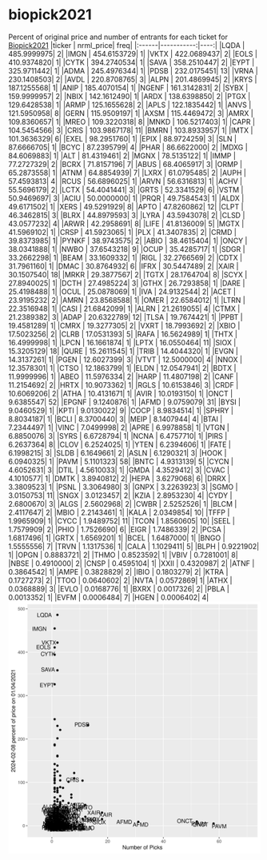 # biopick2021
Percent of original price and number of entrants for each ticket for [Biopick2021](https://twitter.com/hashtag/Biopick2021)
|ticker |  nrml_price| freq|
|:------|-----------:|----:|
|LQDA   | 485.9999975|    2|
|IMGN   | 454.6153729|    1|
|VKTX   | 422.0689437|    2|
|EOLS   | 410.9374820|    1|
|CYTK   | 394.2740534|    1|
|SAVA   | 358.2510447|    2|
|EYPT   | 325.9711442|    1|
|ADMA   | 245.4976344|    1|
|PDSB   | 232.0175451|   13|
|VRNA   | 230.1408503|    2|
|AVDL   | 220.8708765|    3|
|ALPN   | 201.4869945|    2|
|KRYS   | 187.1255568|    1|
|ANIP   | 185.4070154|    1|
|NGENF  | 161.3142831|    2|
|SYBX   | 159.9999957|    2|
|NBIX   | 142.1612490|    1|
|ARDX   | 138.6398850|    2|
|PTGX   | 129.6428538|    1|
|ARMP   | 125.1655628|    2|
|APLS   | 122.1835442|    1|
|ANVS   | 121.5950958|    8|
|GERN   | 115.9509197|    1|
|AXSM   | 115.4469472|    3|
|AMRX   | 109.8360657|    1|
|MREO   | 109.3220318|    8|
|MNKD   | 106.5217403|    1|
|CAPR   | 104.5454566|    3|
|CRIS   | 103.9867178|   11|
|BMRN   | 103.8933957|    1|
|IMTX   | 101.3636329|    6|
|EXEL   |  98.2951760|    1|
|EPIX   |  88.9724259|    3|
|SLN    |  87.6666705|    1|
|BCYC   |  87.2395799|    4|
|PHAR   |  86.6622000|    2|
|MDXG   |  84.6069883|    1|
|ALT    |  81.4319461|    2|
|MGNX   |  78.5135122|    1|
|IMMP   |  77.2727329|    2|
|BCRX   |  71.8157196|    7|
|ABUS   |  68.4065917|    3|
|ORMP   |  65.2873558|    1|
|ATNM   |  64.8854939|    7|
|LXRX   |  61.0795485|    2|
|AUPH   |  57.4593813|    4|
|RCUS   |  56.6896025|    1|
|ARVN   |  56.6316813|    1|
|ACHV   |  55.5696179|    2|
|LCTX   |  54.4041441|    3|
|GRTS   |  52.3341529|    6|
|VSTM   |  50.9469697|    3|
|ACIU   |  50.0000000|    1|
|PRQR   |  49.7584543|    1|
|ALDX   |  49.6171502|    1|
|XERS   |  49.5291929|    8|
|APTO   |  47.8260862|   12|
|CLPT   |  46.3462815|    3|
|BLRX   |  44.8979593|    3|
|LYRA   |  43.5943078|    2|
|CLSD   |  43.0577232|    4|
|ARWR   |  42.2958691|    8|
|LIFE   |  41.8136009|    5|
|MGTX   |  41.5969102|    1|
|CRSP   |  41.5923065|    1|
|PLX    |  41.3407835|    2|
|CRMD   |  39.8373985|    1|
|PYNKF  |  38.9743575|    2|
|ABIO   |  38.4615404|    1|
|ONCY   |  38.0341888|    1|
|NWBO   |  37.6543218|    9|
|OCUP   |  35.4285717|    1|
|SDGR   |  33.2662298|    1|
|BEAM   |  33.1609332|    1|
|RIGL   |  32.2766569|    2|
|CDTX   |  31.7961160|    1|
|DMAC   |  30.8764932|    6|
|IFRX   |  30.5447489|    2|
|XAIR   |  30.1507540|   18|
|MRKR   |  29.3877567|    2|
|TGTX   |  28.1764704|    8|
|SCYX   |  27.8940025|    1|
|DCTH   |  27.4985224|    3|
|GTHX   |  26.7293858|    1|
|DARE   |  25.4198488|    1|
|OCUL   |  25.0878069|    1|
|IVA    |  24.9132544|    2|
|ACET   |  23.9195232|    2|
|AMRN   |  23.8568588|    1|
|OMER   |  22.6584012|    1|
|LTRN   |  22.3516948|    1|
|CASI   |  21.6842099|    1|
|ALRN   |  21.2619055|    4|
|CTMX   |  21.2389382|    3|
|ADAP   |  20.6322789|   12|
|TLSA   |  19.7674421|    1|
|PPBT   |  19.4581289|    1|
|CMRX   |  19.3277305|    2|
|VXRT   |  18.7993692|    2|
|XBIO   |  17.5023256|    2|
|CLRB   |  17.0531393|    5|
|RAFA   |  16.5624989|    1|
|THTX   |  16.4999998|    1|
|LPCN   |  16.1661874|    1|
|LPTX   |  16.0550464|   11|
|SIOX   |  15.3205129|   18|
|QURE   |  15.2611545|    1|
|TRIB   |  14.4044320|    1|
|EVGN   |  14.3137261|    1|
|PGEN   |  12.6027399|    3|
|VTVT   |  12.5000000|    4|
|NNOX   |  12.3578301|    1|
|CTSO   |  12.1863799|    1|
|ELDN   |  12.0547941|    2|
|BDTX   |  11.9999996|    1|
|ABEO   |  11.5976334|    2|
|HARP   |  11.4807198|    2|
|CANF   |  11.2154692|    2|
|HRTX   |  10.9073362|    1|
|RGLS   |  10.6153846|    3|
|CRDF   |  10.6069206|    2|
|ATHA   |  10.4131671|    1|
|AVIR   |  10.0193150|    1|
|ONCT   |   9.6385547|   52|
|EPGNF  |   9.1240876|    1|
|AFMD   |   9.0759079|   31|
|BYSI   |   9.0460529|    1|
|KPTI   |   9.0130022|    9|
|COCP   |   8.9834514|    1|
|SPHRY  |   8.8034187|    1|
|BCLI   |   8.3700440|    3|
|MEIP   |   8.1407944|    4|
|BTAI   |   7.2344497|    1|
|VINC   |   7.0499998|    2|
|APRE   |   6.9978858|    1|
|VTGN   |   6.8850076|    3|
|SYRS   |   6.6728794|    1|
|NCNA   |   6.4757710|    1|
|PIRS   |   6.2637364|    8|
|CLOV   |   6.2524025|    1|
|YTEN   |   6.2394606|    1|
|FATE   |   6.1998215|    3|
|SLDB   |   6.1649661|    2|
|ASLN   |   6.1290321|    3|
|HOOK   |   6.0940325|    1|
|PAVM   |   5.1101323|   58|
|BNTC   |   4.9313139|    5|
|CYCN   |   4.6052631|    3|
|DTIL   |   4.5610033|    1|
|GMDA   |   4.3529412|    3|
|CVAC   |   4.1010577|    1|
|DMTK   |   3.8940812|    2|
|HEPA   |   3.6279068|    6|
|DRRX   |   3.3809523|    1|
|PSNL   |   3.3064980|    3|
|GNPX   |   3.2263923|    3|
|SGMO   |   3.0150753|   11|
|SNGX   |   3.0123457|    2|
|KZIA   |   2.8953230|    4|
|CYDY   |   2.6800670|    3|
|ALGS   |   2.5602968|    2|
|CWBR   |   2.5252526|    1|
|BLCM   |   2.4117647|    2|
|MBIO   |   2.2143461|    1|
|KALA   |   2.0349854|   10|
|TFFP   |   1.9965909|    1|
|CYCC   |   1.9489752|   11|
|TCON   |   1.8560605|   10|
|SEEL   |   1.7579909|    2|
|PHIO   |   1.7526690|    6|
|EIGR   |   1.7486339|    2|
|PCSA   |   1.6817496|    1|
|GRTX   |   1.6569201|    1|
|BCEL   |   1.6487000|    1|
|BNGO   |   1.5555556|    7|
|TRVN   |   1.1317536|    1|
|CALA   |   1.1029411|    5|
|BLPH   |   0.9221902|    1|
|OPGN   |   0.8883721|    2|
|THMO   |   0.8523592|    1|
|VBIV   |   0.7281001|    8|
|NBSE   |   0.4910000|    2|
|CNSP   |   0.4595104|    1|
|XXII   |   0.4320987|    2|
|ATNF   |   0.3864542|    1|
|AMPE   |   0.3828829|    2|
|IBIO   |   0.1803279|    2|
|KTRA   |   0.1727273|    2|
|TTOO   |   0.0640602|    2|
|NVTA   |   0.0572869|    1|
|ATHX   |   0.0368889|    3|
|EVLO   |   0.0168776|    1|
|BXRX   |   0.0017326|    2|
|PBLA   |   0.0013352|    1|
|EVFM   |   0.0006484|    7|
|HGEN   |   0.0006402|    4|
![retvspicks](biopicks.png?raw=true)
